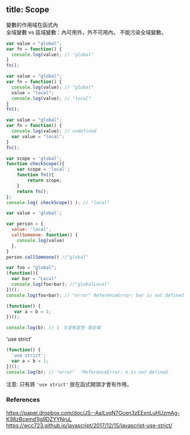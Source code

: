 title: Scope
---

變數的作用域在函式內  
全域變數 vs 區域變數：內可用外，外不可用內。
不能污染全域變數。


```js
var value = "global";
var fn = function() {
  console.log(value); // "global"
}
fn();
```

```js
var value = "global";
var fn = function() {
  console.log(value); // "global"
  value = "local";
  console.log(value); // "local"
}
fn();
```

```js
var value = "global";
var fn = function() {
  console.log(value); // undefined
  var value = "local";
}
fn();
```

```js
var scope = 'global';
function checkScope(){
    var scope = 'local';
    function fn(){
        return scope;
    }
    return fn();
};
console.log( checkScope() ); // "local"
```

```js
var value = 'global';

var person = {
  value: 'local',
  callSomeone: function() {
    console.log(value)
  },
}
person.callSomeone() //"global"
```

```js
var foo = "global";
(function(){
  var bar = "Local"
  console.log(foo+bar); //"globalLocal"
})();
console.log(foo+bar); // "error" ReferenceError: bar is not defined
```


```js
(function() {
   var a = b = 1;
})();

console.log(b); // 1  b沒有宣告 為全域
```
'use strict'  
```js
(function() {
  'use strict';
  var a = b = 1;
})();
console.log(b); // "error"  "ReferenceError: b is not defined
```
注意: 只有將 `'use strict'` 放在函式開頭才會有作用。


### References
https://paper.dropbox.com/doc/JS--AaILvqN7Gcen3zEExnLuHUzmAg-K98zBcemd1Ig9DZYYNruL
https://wcc723.github.io/javascript/2017/12/15/javascript-use-strict/